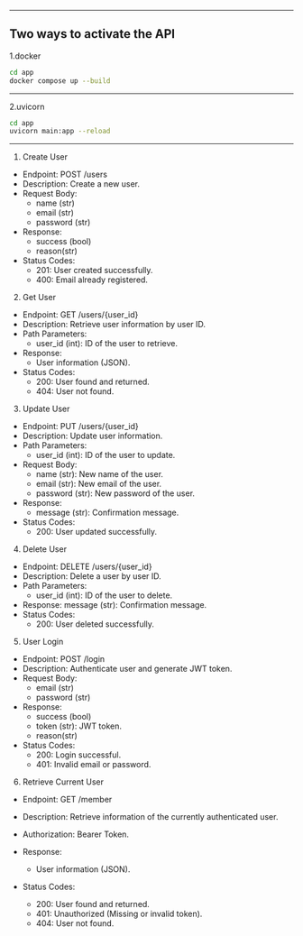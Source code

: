 ___
## Two ways to activate the API
1.docker
```bash
cd app
docker compose up --build
```
___
2.uvicorn
```bash
cd app
uvicorn main:app --reload 
```
___

1. Create User
- Endpoint: POST /users
- Description: Create a new user.
- Request Body:
  - name (str)
  - email (str)
  - password (str)
- Response:
  - success (bool)
  - reason(str)
- Status Codes:
  - 201: User created successfully.
  - 400: Email already registered.
2. Get User
- Endpoint: GET /users/{user_id}
- Description: Retrieve user information by user ID.
- Path Parameters:
  - user_id (int): ID of the user to retrieve.
- Response:
  - User information (JSON).
- Status Codes:
  - 200: User found and returned.
  - 404: User not found.
3. Update User
- Endpoint: PUT /users/{user_id}
- Description: Update user information.
- Path Parameters:
  - user_id (int): ID of the user to update.
- Request Body:
  - name (str): New name of the user.
  - email (str): New email of the user.
  - password (str): New password of the user.
- Response:
  - message (str): Confirmation message.
- Status Codes:
  - 200: User updated successfully.
4. Delete User
- Endpoint: DELETE /users/{user_id}
- Description: Delete a user by user ID.
- Path Parameters:
  - user_id (int): ID of the user to delete.
- Response:
  message (str): Confirmation message.
- Status Codes:
  - 200: User deleted successfully.
5. User Login
- Endpoint: POST /login
- Description: Authenticate user and generate JWT token.
- Request Body:
  - email (str)
  - password (str)
- Response:
  - success (bool)
  - token (str): JWT token.
  - reason(str)
- Status Codes:
  - 200: Login successful.
  - 401: Invalid email or password.
6. Retrieve Current User
- Endpoint: GET /member

- Description: Retrieve information of the currently authenticated user.

- Authorization: Bearer Token.
- Response:
  - User information (JSON).
- Status Codes:
  - 200: User found and returned.
  - 401: Unauthorized (Missing or invalid token).
  - 404: User not found.





